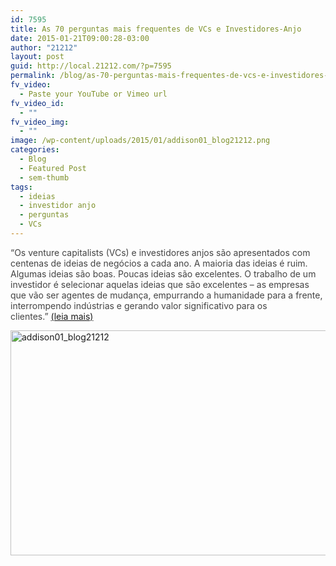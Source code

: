 ```yaml
---
id: 7595
title: As 70 perguntas mais frequentes de VCs e Investidores-Anjo
date: 2015-01-21T09:00:28-03:00
author: "21212"
layout: post
guid: http://local.21212.com/?p=7595
permalink: /blog/as-70-perguntas-mais-frequentes-de-vcs-e-investidores-anjo/
fv_video:
  - Paste your YouTube or Vimeo url
fv_video_id:
  - ""
fv_video_img:
  - ""
image: /wp-content/uploads/2015/01/addison01_blog21212.png
categories:
  - Blog
  - Featured Post
  - sem-thumb
tags:
  - ideias
  - investidor anjo
  - perguntas
  - VCs
---
```

<span style="color: #444444;">&#8220;Os venture capitalists (VCs) e investidores anjos são apresentados com centenas de ideias de negócios a cada ano. A maioria das ideias é ruim. Algumas ideias são boas. Poucas ideias são excelentes. O trabalho de um investidor é selecionar aquelas ideias que são excelentes – as empresas que vão ser agentes de mudança, empurrando a humanidade para a frente, interrompendo indústrias e gerando valor significativo para os clientes.&#8221; <a href="http://academy.21212.com/blog/as-70-perguntas-mais-frequentes-de-vcs-e-investidores-anjos/">(leia mais)</a></span>

[<img class="aligncenter wp-image-7598 size-full" src="http://local.21212.com/wp-content/uploads/2015/01/addison01_blog21212.png" alt="addison01_blog21212" width="600" height="360" srcset="http://localhost:8080/wp-content/uploads/2015/01/addison01_blog21212.png 600w, http://localhost:8080/wp-content/uploads/2015/01/addison01_blog21212-300x180.png 300w" sizes="(max-width: 600px) 100vw, 600px" />](http://academy.21212.com/blog/as-70-perguntas-mais-frequentes-de-vcs-e-investidores-anjos/)